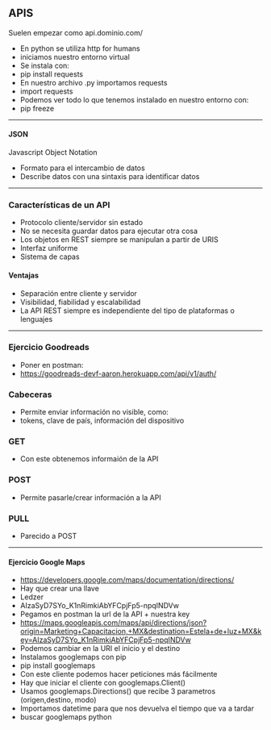 ## APIS
Suelen empezar como api.dominio.com/

* En python se utiliza http for humans
 * iniciamos nuestro entorno virtual
 * Se instala con:
  * pip install requests
 * En nuestro archivo .py importamos requests
  * import requests
* Podemos ver todo lo que tenemos instalado en nuestro entorno con:
 * pip freeze


---

#### JSON

Javascript Object Notation


* Formato para el intercambio de datos
* Describe datos con una sintaxis para identificar datos

---

### Características de un API
* Protocolo cliente/servidor sin estado
 * No se necesita guardar datos para ejecutar otra cosa
* Los objetos en REST siempre se manipulan a partir de URIS
* Interfaz uniforme
* Sistema de capas


#### Ventajas
* Separación entre cliente y servidor
* Visibilidad, fiabilidad y escalabilidad
* La API REST siempre es independiente del tipo de plataformas o lenguajes

---

### Ejercicio Goodreads

* Poner en postman:
 * https://goodreads-devf-aaron.herokuapp.com/api/v1/auth/

### Cabeceras
* Permite enviar información no visible, como:
 * tokens, clave de país, información del dispositivo

### GET
* Con este obtenemos informaión de la API

### POST
* Permite pasarle/crear información a la API

### PULL
* Parecido a POST

---

#### Ejercicio Google Maps
* https://developers.google.com/maps/documentation/directions/
* Hay que crear una llave
 * Ledzer
 * AIzaSyD7SYo_K1nRimkiAbYFCpjFp5-npqINDVw
* Pegamos en postman la url de la API + nuestra key
 * https://maps.googleapis.com/maps/api/directions/json?origin=Marketing+Capacitacion,+MX&destination=Estela+de+luz+MX&key=AIzaSyD7SYo_K1nRimkiAbYFCpjFp5-npqINDVw
 * Podemos cambiar en la URI el inicio y el destino
* Instalamos googlemaps con pip
 * pip install googlemaps
* Con este cliente podemos hacer peticiones más fácilmente
* Hay que iniciar el cliente con googlemaps.Client()
* Usamos googlemaps.Directions() que recibe 3 parametros (origen,destino, modo)
* Importamos datetime para que nos devuelva el tiempo que va a tardar
* buscar googlemaps python
